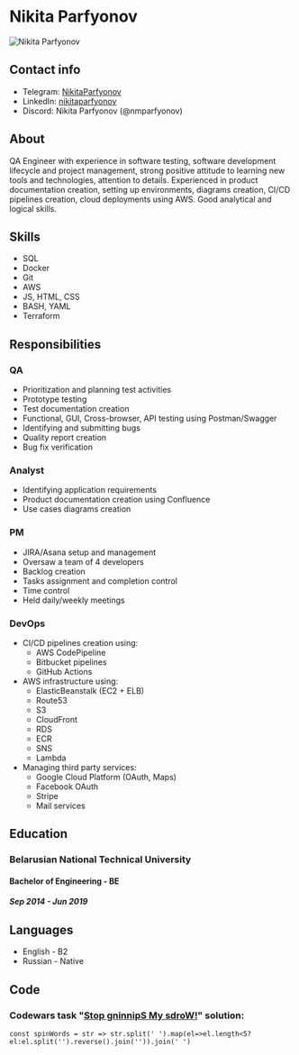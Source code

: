 # Nikita Parfyonov
![Nikita Parfyonov](https://avatars.githubusercontent.com/u/137721646) 
## Contact info
* Telegram: [NikitaParfyonov](https://t.me/NikitaParfyonov)
* LinkedIn: [nikitaparfyonov](https://www.linkedin.com/in/nikitaparfyonov/)
* Discord: Nikita Parfyonov (@nmparfyonov)
## About
QA Engineer with experience in software testing, software development lifecycle and project management, strong positive attitude to learning new tools and technologies, attention to details. Experienced in product documentation creation, setting up environments, diagrams creation, CI/CD pipelines creation, cloud deployments using AWS. Good analytical and logical skills.
## Skills
* SQL
* Docker
* Git
* AWS
* JS, HTML, CSS
* BASH, YAML
* Terraform
## Responsibilities
### QA
* Prioritization and planning test activities
* Prototype testing
* Test documentation creation
* Functional, GUI, Cross-browser, API testing using Postman/Swagger
* Identifying and submitting bugs
* Quality report creation
* Bug fix verification
### Analyst
* Identifying application requirements
* Product documentation creation using Confluence
* Use cases diagrams creation
### PM
* JIRA/Asana setup and management
* Oversaw a team of 4 developers
* Backlog creation
* Tasks assignment and completion control
* Time control
* Held daily/weekly meetings
### DevOps
* CI/CD pipelines creation using:
  + AWS CodePipeline
  + Bitbucket pipelines
  + GitHub Actions
* AWS infrastructure using:
  + ElasticBeanstalk (EC2 + ELB)
  + Route53
  + S3
  + CloudFront
  + RDS
  + ECR
  + SNS
  + Lambda
* Managing third party services:
  + Google Cloud Platform (OAuth, Maps)
  + Facebook OAuth
  + Stripe
  + Mail services
## Education
### Belarusian National Technical University
#### Bachelor of Engineering - BE
##### Sep 2014 - Jun 2019
## Languages
* English - B2
* Russian - Native
## Code
### Codewars task "[Stop gninnipS My sdroW!](https://www.codewars.com/kata/5264d2b162488dc400000001)" solution:
```
const spinWords = str => str.split(' ').map(el=>el.length<5?el:el.split('').reverse().join('')).join(' ')
```
